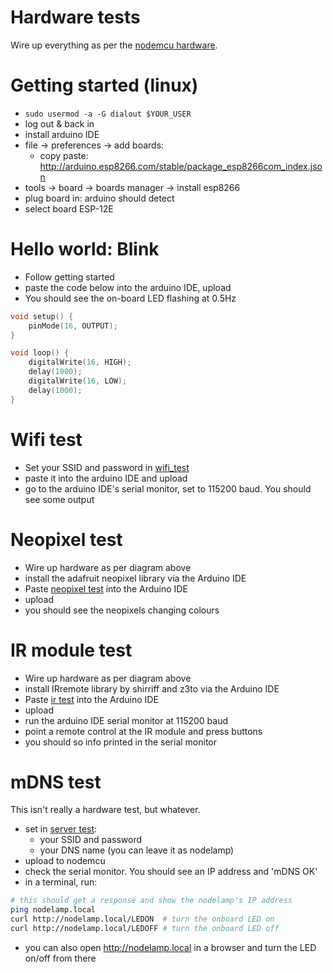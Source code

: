 # Hardware tests

Wire up everything as per the [nodemcu hardware](./nodemcu_hardware.md).

# Getting started (linux)
- `sudo usermod -a -G dialout $YOUR_USER`
- log out & back in
- install arduino IDE
- file -> preferences -> add boards:
    - copy paste: http://arduino.esp8266.com/stable/package_esp8266com_index.json
- tools -> board -> boards manager -> install esp8266
- plug board in: arduino should detect
- select board ESP-12E

# Hello world: Blink
- Follow getting started
- paste the code below into the arduino IDE, upload
- You should see the on-board LED flashing at 0.5Hz

```cpp
void setup() {
    pinMode(16, OUTPUT);
}

void loop() {
    digitalWrite(16, HIGH);
    delay(1000);
    digitalWrite(16, LOW);
    delay(1000);
}
```

# Wifi test
- Set your SSID and password in [wifi_test](./wifi_test.ino)
- paste it into the arduino IDE and upload
- go to the arduino IDE's serial monitor, set to 115200 baud. You should see
  some output

# Neopixel test
- Wire up hardware as per diagram above
- install the adafruit neopixel library via the Arduino IDE
- Paste [neopixel test](./neopixel_test.ino) into the Arduino IDE
- upload
- you should see the neopixels changing colours

# IR module test
- Wire up hardware as per diagram above
- install IRremote library by shirriff and z3to via the Arduino IDE
- Paste [ir test](./ir_test.ino) into the Arduino IDE
- upload
- run the arduino IDE serial monitor at 115200 baud
- point a remote control at the IR module and press buttons
- you should so info printed in the serial monitor

# mDNS test
This isn't really a hardware test, but whatever.

- set in [server test](./server_test.ino):
    - your SSID and password
    - your DNS name (you can leave it as nodelamp)
- upload to nodemcu
- check the serial monitor. You should see an IP address and 'mDNS OK'
- in a terminal, run:
```sh
# this should get a response and show the nodelamp's IP address
ping nodelamp.local
curl http://nodelamp.local/LEDON  # turn the onboard LED on
curl http://nodelamp.local/LEDOFF # turn the onboard LED off
```
- you can also open http://nodelamp.local in a browser and turn the LED on/off
  from there
